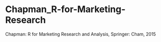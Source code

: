 # Chapman_R-for-Marketing-Research
Chapman: R for Marketing Research and Analysis, Springer: Cham, 2015
